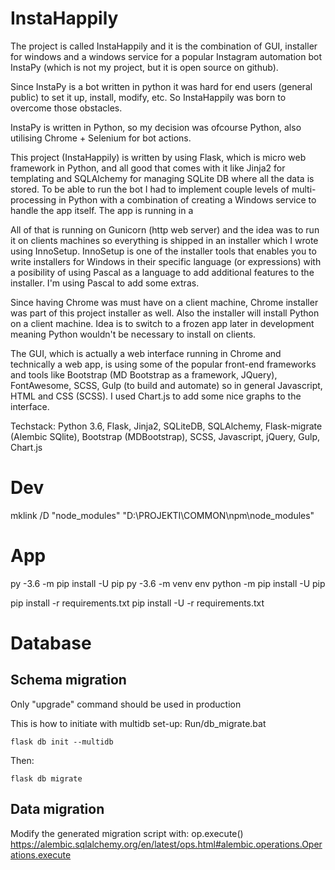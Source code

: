 # InstaHappily

The project is called InstaHappily and it is the combination of GUI, installer for windows and a windows service for a popular Instagram automation bot InstaPy (which is not my project, but it is open source on github).

Since InstaPy is a bot written in python it was hard for end users (general public) to set it up, install, modify, etc. So InstaHappily was born to overcome those obstacles.

InstaPy is written in Python, so my decision was ofcourse Python, also utilising Chrome + Selenium for bot actions. 

This project (InstaHappily) is written by using Flask, which is micro web framework in Python, and all good that comes with it like Jinja2 for templating and SQLAlchemy for managing SQLite DB where all the data is stored. To be able to run the bot I had to implement couple levels of multi-processing in Python with a combination of creating a Windows service to handle the app itself. The app is running in a 

All of that is running on Gunicorn (http web server) and the idea was to run it on clients machines so everything is shipped in an installer which I wrote using InnoSetup. InnoSetup is one of the installer tools that enables you to write installers for Windows in their specific language (or expressions) with a posibility of using Pascal as a language to add additional features to the installer. I'm using Pascal to add some extras. 

Since having Chrome was must have on a client machine, Chrome installer was part of this project installer as well. Also the installer will install Python on a client machine. Idea is to switch to a frozen app later in development meaning Python wouldn't be necessary to install on clients. 

The GUI, which is actually a web interface running in Chrome and technically a web app, is using some of the popular front-end frameworks and tools like Bootstrap (MD Bootstrap as a framework, JQuery), FontAwesome, SCSS, Gulp (to build and automate) so in general Javascript, HTML and CSS (SCSS). I used Chart.js to add some nice graphs to the interface.

Techstack: Python 3.6, Flask, Jinja2, SQLiteDB, SQLAlchemy, Flask-migrate (Alembic SQlite), Bootstrap (MDBootstrap), SCSS, Javascript, jQuery, Gulp, Chart.js


# Dev
mklink /D "node_modules" "D:\PROJEKTI\COMMON\npm\node_modules"


# App
py -3.6 -m pip install -U pip
py -3.6 -m venv env
python -m pip install -U pip

pip install -r requirements.txt
pip install -U -r requirements.txt

# Database


## Schema migration
Only "upgrade" command should be used in production

This is how to initiate with multidb set-up:
Run/db_migrate.bat

```flask db init --multidb```

Then:

```flask db migrate```

## Data migration

Modify the generated migration script with: op.execute()
https://alembic.sqlalchemy.org/en/latest/ops.html#alembic.operations.Operations.execute
